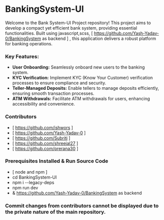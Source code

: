 # BankingSystem-UI

Welcome to the Bank System-UI Project repository! This project aims to develop a compact yet efficient bank system, providing essential functionalities. Built using javascript,scss, [ https://github.com/Yash-Yadav-0/BankingSystem as backend ] , this application delivers a robust platform for banking operations.

### Key Features:

- **User Onboarding:** Seamlessly onboard new users to the banking system.
- **KYC Verification:** Implement KYC (Know Your Customer) verification processes to ensure compliance and security.
- **Teller-Managed Deposits:** Enable tellers to manage deposits efficiently, ensuring smooth transaction processes.
- **ATM Withdrawals:** Facilitate ATM withdrawals for users, enhancing accessibility and convenience.

### Contributors
 - [ https://github.com/ishwors ]
 - [ https://github.com/Yash-Yadav-0 ]
 - [ https://github.com/Subriti ]
 - [ https://github.com/shreejal27 ]
 - [ https://github.com/prerana30 ]

### Prerequisites Installed & Run Source Code
- [ node and npm ]
- cd BankingSystem-UI
- npm i --legacy-deps
- npm run dev
- & https://github.com/Yash-Yadav-0/BankingSystem as backend

### Commit changes from contributors cannot be displayed due to the private nature of the main repository.
